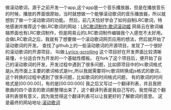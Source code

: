 做滚动歌词，源于之前开发一个app,这个app是一个音乐播放器，但是在播放音乐的时候，播放的界面很原始，当时就想做一个能够滚动歌词的音乐播放器，所以就想到了做一个滚动歌词的功能。
然后，前几天恰好学会了如何自制LRC歌词，特地感谢并推荐这个做LRC歌词的网站：[LRC歌词制作:歌词滚动姬](https://lrc-maker.github.io/)
网易云在歌词编辑界面也有LRC歌词制作，但是网易云的LRC歌词制作编辑我个人感觉不太好用。
会做LRC歌词之后，我就有了想要做一个滚动歌词网页应用的想法，然后就开始了滚动歌词的开发。
查找了github上的一些滚动歌词的开源项目，发现了一个很好的滚动歌词的开源项目，
叫做:[Lyrics-scrolling](https://github.com/topulikeweb/Lyrics-scrolling)
这个项目好在开发界面比较清晰易懂，十分适合作为开发的一个基础性模板。
在fork了这个项目后，便开始了自己的滚动歌词的开发，开发过程中遇到了很多问题，比如原项目中的lrc歌词格式是js,而市面上主要的歌词格式是lrc,所以我就需要将lrc歌词转换成js格式的歌词，这个转换的过程中遇到了很多问题，比如歌词的时间格式问题，
有的歌词的时间格式是[00:00.00]，有的是[00:00:000]
我之后又写过一个翻译列表，并且我把歌曲的四个语言的歌词都整理出来了，这个翻译列表是我自己写的，我觉得这个翻译列表很有意义，因为我觉得这个翻译列表可以让我更好的了解歌词的意思。
这是最终的网站地址:[滚动歌词](https://corddt.github.io/Lyrics-scrolling/)